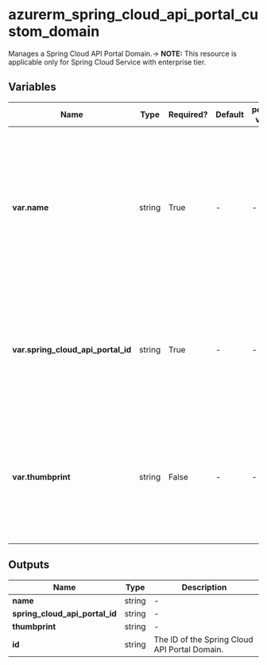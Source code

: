 # azurerm_spring_cloud_api_portal_custom_domain

Manages a Spring Cloud API Portal Domain.-> **NOTE:** This resource is applicable only for Spring Cloud Service with enterprise tier.

## Variables

| Name | Type | Required? | Default  | possible values | Description |
| ---- | ---- | --------- | -------- | ----------- | ----------- |
| **var.name** | string | True | -  |  -  | The name which should be used for this Spring Cloud API Portal Domain. Changing this forces a new Spring Cloud API Portal Domain to be created. | 
| **var.spring_cloud_api_portal_id** | string | True | -  |  -  | The ID of the Spring Cloud API Portal. Changing this forces a new Spring Cloud API Portal Domain to be created. | 
| **var.thumbprint** | string | False | -  |  -  | Specifies the thumbprint of the Spring Cloud Certificate that binds to the Spring Cloud API Portal Domain. | 



## Outputs

| Name | Type | Description |
| ---- | ---- | --------- | 
| **name** | string  | - | 
| **spring_cloud_api_portal_id** | string  | - | 
| **thumbprint** | string  | - | 
| **id** | string  | The ID of the Spring Cloud API Portal Domain. | 